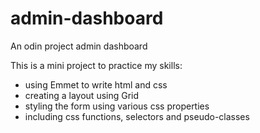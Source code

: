 # admin-dashboard

An odin project admin dashboard

This is a mini project to practice my skills:
* using Emmet to write html and css
* creating a layout using Grid
* styling the form using various css properties
* including css functions, selectors and pseudo-classes
